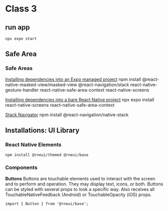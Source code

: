 
# Class 3

## run app
`npx expo start`

## Safe Area

### Safe Areas
[Installing dependencies into an Expo managed project](https://reactnavigation.org/docs/5.x/getting-started/)
npm install @react-native-masked-view/masked-view @react-navigation/stack react-native-gesture-handler react-native-safe-area-context react-native-screens

[Installing dependencies into a bare React Native project](https://reactnavigation.org/docs/getting-started/)
npx expo install react-native-screens react-native-safe-area-context

[Stack Navigator](https://reactnavigation.org/docs/native-stack-navigator/)
npm install @react-navigation/native-stack

## Installations: UI Library

### React Native Elements
`npm install @rneui/themed @rneui/base`

### Components
**Buttons**
Buttons are touchable elements used to interact with the screen and to perform and operation. They may display text, icons, or both. Buttons can be styled with several props to look a specific way. Also receives all TouchableNativeFeedback (Android) or TouchableOpacity (iOS) props.

`import { Button } from '@rneui/base';
`





